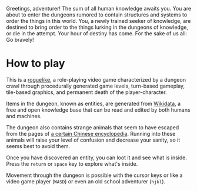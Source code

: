 Greetings, adventurer!
The sum of all human knowledge awaits you. You are about to enter the
dungeons rumored to contain structures and systems to order the things
in this world. 
You, a newly trained seeker of knowledge, are destined to bring order to
the things lurking in the dungeons of knowledge, or
die in the attempt. Your hour of destiny has come. For the sake of us all:
Go bravely!

How to play
===========

This is a [roguelike](https://en.wikipedia.org/wiki/Roguelike), a role-playing video game
characterized by a dungeon crawl through procedurally generated game
levels, turn-based gameplay, tile-based graphics, and permanent death of
the player-character.

Items in the dungeon, known as entities, are generated from
[Wikidata](https://www.wikidata.org/wiki/Wikidata:Main_Page), a free and
open knowledge base that can be read and edited by both humans and
machines.

The dungeon also contains strange animals that seem to have escaped from
the pages of [a certain Chinese
encyclopedia](https://en.wikipedia.org/wiki/The_Order_of_Things).
Running into these animals will raise your level of confusion and
decrease your sanity, so it seems best to avoid them.

Once you have discovered an entity, you can loot it and see what is
inside. Press the `return` or `space` key to explore what's inside.

Movement through the dungeon is possible with the cursor keys or like a
video game player (`WASD`) or even an old school adventurer (`hjkl`).

 
